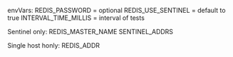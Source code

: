 envVars:
REDIS_PASSWORD = optional
REDIS_USE_SENTINEL = default to true
INTERVAL_TIME_MILLIS = interval of tests

Sentinel only:
REDIS_MASTER_NAME
SENTINEL_ADDRS

Single host honly:
REDIS_ADDR


